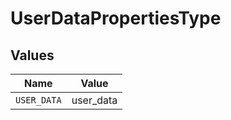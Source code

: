 # UserDataPropertiesType


## Values

| Name        | Value       |
| ----------- | ----------- |
| `USER_DATA` | user_data   |